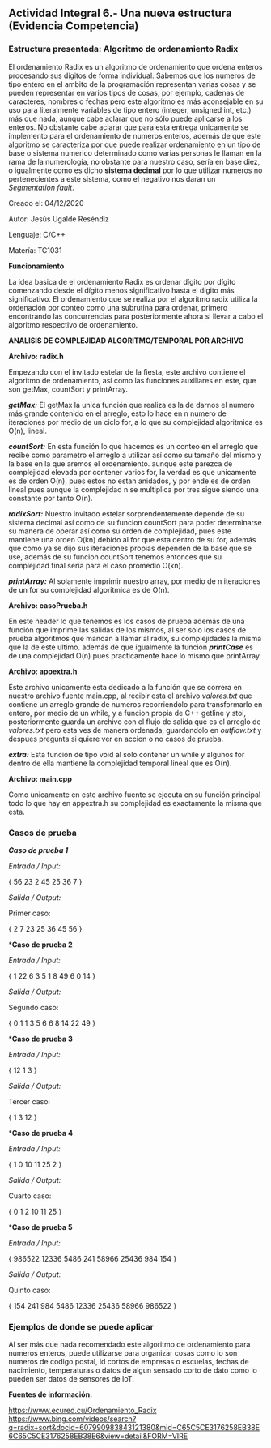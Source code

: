 ## Actividad Integral 6.- Una nueva estructura (Evidencia Competencia) ##

### Estructura presentada: Algoritmo de ordenamiento Radix ###

El ordenamiento Radix es un algoritmo de ordenamiento que ordena enteros procesando sus dígitos de forma individual. Sabemos que los numeros de tipo entero en el ambito de la programación representan varias cosas y se pueden representar en varios tipos de cosas, por ejemplo, cadenas de caracteres, nombres o fechas pero este algoritmo es más aconsejable en su uso para literalmente variables de tipo entero (integer, unsigned int, etc.) más que nada, aunque cabe aclarar que no sólo puede aplicarse a los enteros.
No obstante cabe aclarar que para esta entrega unicamente se implemento para el ordenamiento de numeros enteros, además de que este algoritmo se caracteriza por que puede realizar ordenamiento en un tipo de base o sistema numerico determinado como varias personas le llaman en la rama de la numerología, no obstante para nuestro caso, sería en base diez, o igualmente como es dicho **sistema decimal** por lo que utilizar numeros no pertenecientes a este sistema, como el negativo nos daran un *Segmentation fault*.

Creado el: 04/12/2020

Autor: Jesús Ugalde Reséndiz

Lenguaje: C/C++

Matería: TC1031

**Funcionamiento**

La idea basica de el ordenamiento Radix es ordenar dígito por dígito comenzando desde el dígito menos significativo hasta el dígito más significativo. El ordenamiento que se realiza por el algoritmo radix utiliza la ordenación por conteo como una subrutina para ordenar, primero encontrando las concurrencias para posteriormente ahora si llevar a cabo el algoritmo respectivo de ordenamiento.


**ANALISIS DE COMPLEJIDAD ALGORITMO/TEMPORAL POR ARCHIVO**

**Archivo: radix.h**

Empezando con el invitado estelar de la fiesta, este archivo contiene el algoritmo de ordenamiento, así como las funciones auxiliares en este, que son getMax, countSort y printArray.

***getMax:*** El getMax la unica función que realiza es la de darnos el numero más grande contenido en el arreglo, esto lo hace en n numero de iteraciones por medio de un ciclo for, a lo que su complejidad algoritmica es O(n), lineal.

***countSort:*** En esta función lo que hacemos es un conteo en el arreglo que recibe como parametro el arreglo a utilizar así como su tamaño del mismo y la base en la que aremos el ordenamiento. aunque este parezca de complejidad elevada por contener varios for, la verdad es que unicamente es de orden O(n), pues estos no estan anidados, y por ende es de orden lineal pues aunque la complejidad n se multiplica por tres sigue siendo una constante por tanto O(n).

***radixSort:*** Nuestro invitado estelar sorprendentemente depende de su sistema decimal así como de su funcion countSort para poder determinarse su manera de operar así como su orden de complejidad, pues este mantiene una orden O(kn) debido al for que esta dentro de su for, además que como ya se dijo sus iteraciones propias dependen de la base que se use, además de su funcion countSort tenemos entonces que su complejidad final sería para el caso promedio O(kn).

***printArray:*** Al solamente imprimir nuestro array, por medio de n iteraciones de un for su complejidad algoritmica es de O(n).

**Archivo: casoPrueba.h**

En este header lo que tenemos es los casos de prueba además de una función que imprime las salidas de los mismos, al ser solo los casos de prueba algoritmos que mandan a llamar al radix, su complejidades la misma que la de este ultimo. además de que igualmente la función ***printCase*** es de una complejidad O(n) pues practicamente hace lo mismo que printArray.

**Archivo: appextra.h**

Este archivo unicamente esta dedicado a la función que se correra en nuestro archivo fuente main.cpp, al recibir esta el archivo *valores.txt* que contiene un arreglo grande de numeros recorriendolo para transformarlo en entero, por medio de un while, y a funcion propia de C++ getline y stoi, posteriormente guarda un archivo con el flujo de salida que es el arreglo de *valores.txt* pero esta ves de manera ordenada, guardandolo en *outflow.txt* y despues pregunta si quiere ver en accion o no casos de prueba.

***extra:*** Esta función de tipo void al solo contener un while y algunos for dentro de ella mantiene la complejidad temporal lineal que es O(n).

**Archivo: main.cpp**

Como unicamente en este archivo fuente se ejecuta en su función principal todo lo que hay en appextra.h su complejidad es exactamente la misma que esta.

### Casos de prueba ###


***Caso de prueba 1***

*Entrada / Input:*

{ 56 23 2 45 25 36 7 }

*Salida / Output:*

Primer caso:

{ 2 7 23 25 36 45 56 }

***Caso de prueba 2**

*Entrada / Input:*

{ 1 22 6 3 5 1 8 49 6 0 14 }

*Salida / Output:*

Segundo caso:

{ 0 1 1 3 5 6 6 8 14 22 49 }

***Caso de prueba 3**

*Entrada / Input:*

{ 12 1 3 }

*Salida / Output:*

Tercer caso:

{ 1 3 12 }

***Caso de prueba 4**

*Entrada / Input:*

{ 1 0 10 11 25 2 }

*Salida / Output:*

Cuarto caso:

{ 0 1 2 10 11 25 }

***Caso de prueba 5**

*Entrada / Input:*

{ 986522 12336 5486 241 58966 25436 984 154 }

*Salida / Output:*

Quinto caso:

{ 154 241 984 5486 12336 25436 58966 986522 }

### Ejemplos de donde se puede aplicar ###

Al ser más que nada recomendado este algoritmo de ordenamiento para numeros enteros, puede utilizarse para organizar cosas como lo son numeros de codigo postal, id cortos de empresas o escuelas, fechas de nacimiento, temperaturas o datos de algun sensado corto de dato como lo pueden ser datos de sensores de IoT.

**Fuentes de información:**

https://www.ecured.cu/Ordenamiento_Radix
https://www.bing.com/videos/search?q=radix+sort&docid=607990983843121380&mid=C65C5CE3176258EB38E6C65C5CE3176258EB38E6&view=detail&FORM=VIRE
